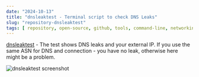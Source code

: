 ```yaml
---
date: "2024-10-13"
title: "dnsleaktest - Terminal script to check DNS Leaks"
slug: "repository-dnsleaktest"
tags: [ repository, open-source, github, tools, command-line, networking, dns ]
---
```




[dnsleaktest][1] - The test shows DNS leaks and your external IP. If you use the same ASN for DNS and connection - you have no leak, otherwise here might be a problem.

![dnsleaktest screenshot][2]



   [1]: https://github.com/macvk/dnsleaktest
   [2]: https://blog.orhun.dev/dns-leak-test-poc.jpg
